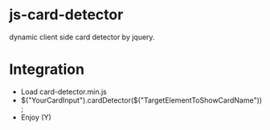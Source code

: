 # js-card-detector
dynamic client side card detector by jquery.

# Integration
- Load card-detector.min.js
- $("YourCardInput").cardDetector($("TargetElementToShowCardName"));
- Enjoy (Y)
